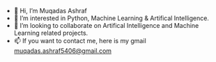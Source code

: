 - 👋 Hi, I’m Muqadas Ashraf
- 👀 I’m interested in Python, Machine Learning & Artifical Intelligence.
- 💞️ I’m looking to collaborate on Artifical Intelligence and Machine Learning related projects.
- 📫 If you want to contact me, here is my gmail muqadas.ashraf5406@gmail.com

<!---
MuqadasAshraf-5406/MuqadasAshraf-5406 is a ✨ special ✨ repository because its `README.md` (this file) appears on your GitHub profile.
You can click the Preview link to take a look at your changes.
--->
